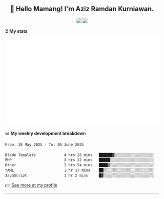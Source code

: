 <h2 align="center">👋 Hello Mamang! I'm Aziz Ramdan Kurniawan.</h2>  
<p align="center">
  <img src="https://komarev.com/ghpvc/?username=azizramdan">
  <img src="https://wakatime.com/badge/user/90056fa0-4c31-4eca-954e-2a3ac05896f9.svg">
</p>
    
⏳ **My stats**  
![](https://raw.githubusercontent.com/azizramdan/github-stats/master/generated/overview.svg#gh-dark-mode-only)

📊 **My weekly development breakdown**
<!--START_SECTION:waka-->

```txt
From: 29 May 2025 - To: 05 June 2025

Blade Template             4 hrs 28 mins   ██████▓░░░░░░░░░░░░░░░░░░   26.47 %
PHP                        3 hrs 22 mins   █████░░░░░░░░░░░░░░░░░░░░   20.01 %
Other                      2 hrs 54 mins   ████▒░░░░░░░░░░░░░░░░░░░░   17.22 %
YAML                       1 hr 17 mins    ██░░░░░░░░░░░░░░░░░░░░░░░   07.60 %
JavaScript                 1 hr 2 mins     █▓░░░░░░░░░░░░░░░░░░░░░░░   06.12 %
```

<!--END_SECTION:waka-->
👉 [See more at my profile](https://wakatime.com/@azizramdan)
***
